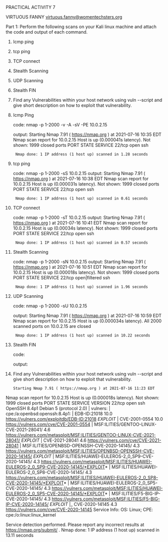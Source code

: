 
PRACTICAL ACTIVITY 7

 VIRTUOUS FANNY 
virtuous.fanny@womentechsters.org

Part 1: Perform the following scans on your Kali linux machine and attach the code and output of each command.
1.	Icmp ping                     
2.	tcp ping                        
3.	TCP connect                
4.	Stealth Scanning           
5.	UDP Scanning             
6.	Stealth FIN   
7.	Find any Vulnerabilities within your host network using vuln --script     and give short description on how to exploit that vulnerability.          


1. Icmp Ping

   code:
     nmap -p 1-2000 -v -A -sV -PE 10.0.2.15

    output:
         Starting Nmap 7.91 ( https://nmap.org ) at 2021-07-16 10:35 EDT
        Nmap scan report for 10.0.2.15
        Host is up (0.000041s latency).
        Not shown: 1999 closed ports
        PORT   STATE SERVICE
        22/tcp open  ssh

        Nmap done: 1 IP address (1 host up) scanned in 1.28 seconds

2. tcp ping

    code:
        nmap -p 1-2000 -sS 10.0.2.15
    output:
        Starting Nmap 7.91 ( https://nmap.org ) at 2021-07-16 10:38 EDT
        Nmap scan report for 10.0.2.15
        Host is up (0.000031s latency).
        Not shown: 1999 closed ports
        PORT   STATE SERVICE
        22/tcp open  ssh

        Nmap done: 1 IP address (1 host up) scanned in 0.61 seconds

3. TCP connect

    code: 
        nmap -p 1-2000 -sT 10.0.2.15
    output:
        Starting Nmap 7.91 ( https://nmap.org ) at 2021-07-16 10:41 EDT
        Nmap scan report for 10.0.2.15
        Host is up (0.00034s latency).
        Not shown: 1999 closed ports
        PORT   STATE SERVICE
        22/tcp open  ssh

        Nmap done: 1 IP address (1 host up) scanned in 0.57 seconds
                                                             
4. Stealth Scanning 

    code: 
        nmap -p 1-2000 -sN 10.0.2.15 
    output:
        Starting Nmap 7.91 ( https://nmap.org ) at 2021-07-16 10:51 EDT
        Nmap scan report for 10.0.2.15
        Host is up (0.000018s latency).
        Not shown: 1999 closed ports
        PORT   STATE         SERVICE
        22/tcp open|filtered ssh

        Nmap done: 1 IP address (1 host up) scanned in 1.96 seconds

         
5. UDP Scanning             

    code: 
        nmap -p 1-2000 -sU 10.0.2.15

    output:
        Starting Nmap 7.91 ( https://nmap.org ) at 2021-07-16 10:59 EDT
        Nmap scan report for 10.0.2.15
        Host is up (0.000034s latency).
        All 2000 scanned ports on 10.0.2.15 are closed

        Nmap done: 1 IP address (1 host up) scanned in 10.22 seconds

6. Stealth FIN             

    code: 

    output:

7. 	Find any Vulnerabilities within your host network using vuln --script     and give short description on how to exploit that vulnerability.  


        
        Starting Nmap 7.91 ( https://nmap.org ) at 2021-07-16 11:23 EDT


Nmap scan report for 10.0.2.15
Host is up (0.000018s latency).
Not shown: 1999 closed ports
PORT   STATE SERVICE VERSION
22/tcp open  ssh     OpenSSH 8.4p1 Debian 5 (protocol 2.0)
| vulners: 
|   cpe:/a:openbsd:openssh:8.4p1: 
|       EDB-ID:21018    10.0    https://vulners.com/exploitdb/EDB-ID:21018  *EXPLOIT*
|       CVE-2001-0554   10.0    https://vulners.com/cve/CVE-2001-0554
|       MSF:ILITIES/GENTOO-LINUX-CVE-2021-28041/        4.6     https://vulners.com/metasploit/MSF:ILITIES/GENTOO-LINUX-CVE-2021-28041/      *EXPLOIT*
|       CVE-2021-28041  4.6     https://vulners.com/cve/CVE-2021-28041
|       MSF:ILITIES/OPENBSD-OPENSSH-CVE-2020-14145/     4.3     https://vulners.com/metasploit/MSF:ILITIES/OPENBSD-OPENSSH-CVE-2020-14145/   *EXPLOIT*
|       MSF:ILITIES/HUAWEI-EULEROS-2_0_SP9-CVE-2020-14145/      4.3     https://vulners.com/metasploit/MSF:ILITIES/HUAWEI-EULEROS-2_0_SP9-CVE-2020-14145/*EXPLOIT*
|       MSF:ILITIES/HUAWEI-EULEROS-2_0_SP8-CVE-2020-14145/      4.3     https://vulners.com/metasploit/MSF:ILITIES/HUAWEI-EULEROS-2_0_SP8-CVE-2020-14145/*EXPLOIT*
|       MSF:ILITIES/HUAWEI-EULEROS-2_0_SP5-CVE-2020-14145/      4.3     https://vulners.com/metasploit/MSF:ILITIES/HUAWEI-EULEROS-2_0_SP5-CVE-2020-14145/*EXPLOIT*
|       MSF:ILITIES/F5-BIG-IP-CVE-2020-14145/   4.3     https://vulners.com/metasploit/MSF:ILITIES/F5-BIG-IP-CVE-2020-14145/ *EXPLOIT*
|_      CVE-2020-14145  4.3     https://vulners.com/cve/CVE-2020-14145
Service Info: OS: Linux; CPE: cpe:/o:linux:linux_kernel

Service detection performed. Please report any incorrect results at https://nmap.org/submit/ .
Nmap done: 1 IP address (1 host up) scanned in 13.11 seconds
